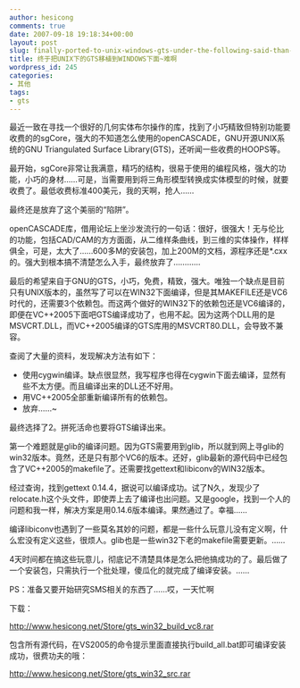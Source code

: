 ```yaml
---
author: hesicong
comments: true
date: 2007-09-18 19:18:34+00:00
layout: post
slug: finally-ported-to-unix-windows-gts-under-the-following-said-than-done
title: 终于把UNIX下的GTS移植到WINDOWS下面~难啊
wordpress_id: 245
categories:
- 其他
tags:
- gts
---
```


最近一致在寻找一个很好的几何实体布尔操作的库，找到了小巧精致但特别功能要收费的的sgCore，强大的不知道怎么使用的openCASCADE，GNU开源UNIX系统的GNU Triangulated Surface Library(GTS)，还听闻一些收费的HOOPS等。

最开始，sgCore非常让我满意，精巧的结构，很易于使用的编程风格，强大的功能，小巧的身材……可是，当需要用到将三角形模型转换成实体模型的时候，就要收费了。最低收费标准400美元，我的天啊，抢人……

最终还是放弃了这个美丽的“陷阱”。

openCASCADE库，借用论坛上坐沙发流行的一句话：很好，很强大！无与伦比的功能，包括CAD/CAM的方方面面，从二维样条曲线，到三维的实体操作，样样俱全，可是，太大了……600多M的安装包，加上200M的文档，源程序还是*.cxx的。强大到根本搞不清楚怎么入手，最终放弃了…………

最后的希望来自于GNU的GTS，小巧，免费，精致，强大。唯独一个缺点是目前只有UNIX版本的，虽然写了可以在WIN32下面编译，但是其MAKEFILE还是VC6时代的，还需要3个依赖包。而这两个做好的WIN32下的依赖包还是VC6编译的，即便在VC++2005下面吧GTS编译成功了，也用不起。因为这两个DLL用的是MSVCRT.DLL，而VC++2005编译的GTS库用的MSVCRT80.DLL，会导致不兼容。

查阅了大量的资料，发现解决方法有如下：

* 使用cygwin编译。缺点很显然，我写程序也得在cygwin下面去编译，显然有些不太方便。而且编译出来的DLL还不好用。
* 用VC++2005全部重新编译所有的依赖包。
* 放弃……~

最终选择了2。拼死活命也要将GTS编译出来。

第一个难题就是glib的编译问题。因为GTS需要用到glib，所以就到网上寻glib的win32版本。竟然，还是只有那个VC6的版本。还好，glib最新的源代码中已经包含了VC++2005的makefile了。还需要找gettext和libiconv的WIN32版本。

经过查询，找到gettext 0.14.4，据说可以编译成功。试了N久，发现少了relocate.h这个头文件，即使弄上去了编译也出问题。又是google，找到一个人的问题和我一样，解决方案是用0.14.6版本编译。果然通过了。幸福……

编译libiconv也遇到了一些莫名其妙的问题，都是一些什么玩意儿没有定义啊，什么宏没有定义这些，很烦人。glib也是一些win32下老的makefile需要更新。……

4天时间都在搞这些玩意儿，彻底记不清楚具体是怎么把他搞成功的了。最后做了一个安装包，只需执行一个批处理，傻瓜化的就完成了编译安装。……

PS：准备又要开始研究SMS相关的东西了……哎，一天忙啊

下载：

http://www.hesicong.net/Store/gts_win32_build_vc8.rar

包含所有源代码，在VS2005的命令提示里面直接执行build_all.bat即可编译安装成功，很费功夫的哦：

http://www.hesicong.net/Store/gts_win32_src.rar
